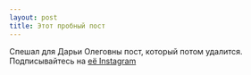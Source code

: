 ```yaml
---
layout: post
title: Этот пробный пост
---
```


Спешал для Дарьи Олеговны пост, который потом удалится. Подписывайтесь на [её Instagram](https://www.instagram.com/daregol21/)